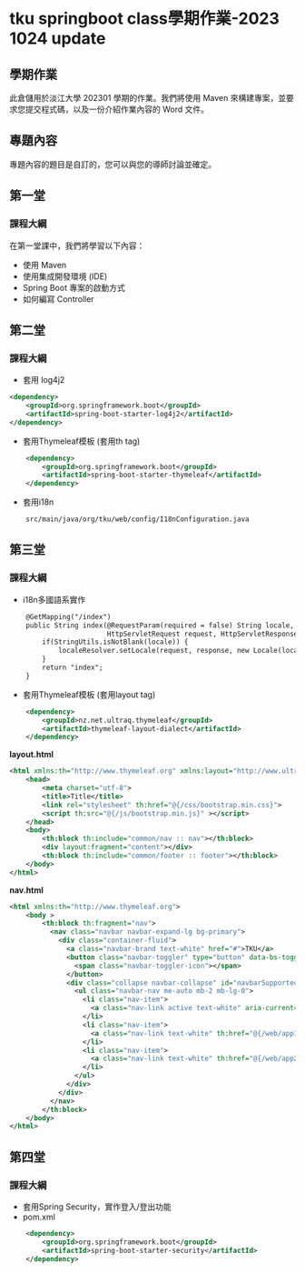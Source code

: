 # tku springboot class學期作業-2023 1024 update
## 學期作業

此倉儲用於淡江大學 202301 學期的作業。我們將使用 Maven 來構建專案，並要求您提交程式碼，以及一份介紹作業內容的 Word 文件。

## 專題內容

專題內容的題目是自訂的，您可以與您的導師討論並確定。

## 第一堂

### 課程大綱

在第一堂課中，我們將學習以下內容：

- 使用 Maven
- 使用集成開發環境 (IDE)
- Spring Boot 專案的啟動方式
- 如何編寫 Controller

## 第二堂

### 課程大綱

- 套用 log4j2

```xml
<dependency>
    <groupId>org.springframework.boot</groupId>
    <artifactId>spring-boot-starter-log4j2</artifactId>
</dependency>  
```

- 套用Thymeleaf模板 (套用th tag)
```xml
    <dependency>
        <groupId>org.springframework.boot</groupId>
        <artifactId>spring-boot-starter-thymeleaf</artifactId>
    </dependency>  
```

- 套用i18n
```xml
    src/main/java/org/tku/web/config/I18nConfiguration.java
```

## 第三堂
### 課程大綱
- i18n多國語系實作
```xml
    @GetMapping("/index")
    public String index(@RequestParam(required = false) String locale,
                        HttpServletRequest request, HttpServletResponse response) {
        if(StringUtils.isNotBlank(locale)) {
            localeResolver.setLocale(request, response, new Locale(locale));
        }
        return "index";
    }
```

- 套用Thymeleaf模板 (套用layout tag)
```xml
    <dependency>
        <groupId>nz.net.ultraq.thymeleaf</groupId>
        <artifactId>thymeleaf-layout-dialect</artifactId>
    </dependency> 
```

**layout.html**
```xml
<html xmlns:th="http://www.thymeleaf.org" xmlns:layout="http://www.ultraq.net.nz/thymeleaf/layout" >
    <head>
        <meta charset="utf-8">
        <title>Title</title>
        <link rel="stylesheet" th:href="@{/css/bootstrap.min.css}">
        <script th:src="@{/js/bootstrap.min.js}" ></script>
    </head>
    <body>
        <th:block th:include="common/nav :: nav"></th:block>
        <div layout:fragment="content"></div>
        <th:block th:include="common/footer :: footer"></th:block>
    </body>
</html>  
```

**nav.html**
```xml
<html xmlns:th="http://www.thymeleaf.org">
    <body >
        <th:block th:fragment="nav">
          <nav class="navbar navbar-expand-lg bg-primary">
            <div class="container-fluid">
              <a class="navbar-brand text-white" href="#">TKU</a>
              <button class="navbar-toggler" type="button" data-bs-toggle="collapse" data-bs-target="#navbarSupportedContent" aria-controls="navbarSupportedContent" aria-expanded="false" aria-label="Toggle navigation">
                <span class="navbar-toggler-icon"></span>
              </button>
              <div class="collapse navbar-collapse" id="navbarSupportedContent">
                <ul class="navbar-nav me-auto mb-2 mb-lg-0">
                  <li class="nav-item">
                    <a class="nav-link active text-white" aria-current="page" th:href="@{/index}" th:text="#{common.index}">Home</a>
                  </li>
                  <li class="nav-item">
                    <a class="nav-link text-white" th:href="@{/web/app1}" th:text="#{common.app1}"></a>
                  </li>
                  <li class="nav-item">
                    <a class="nav-link text-white" th:href="@{/web/app2}" th:text="#{common.app2}"></a>
                  </li>
                </ul>
              </div>
            </div>
          </nav>
        </th:block>
    </body>
</html>  
```

## 第四堂
### 課程大綱
- 套用Spring Security，實作登入/登出功能
- pom.xml
```xml
    <dependency>
        <groupId>org.springframework.boot</groupId>
        <artifactId>spring-boot-starter-security</artifactId>
    </dependency>  
```






















